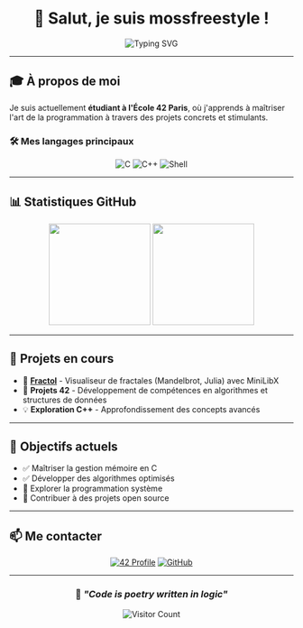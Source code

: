 <div align="center">

# 👋 Salut, je suis **mossfreestyle** !

<img src="https://readme-typing-svg.herokuapp.com?font=Fira+Code&size=22&duration=3000&pause=1000&color=00D9FF&center=true&vCenter=true&width=435&lines=Étudiant+à+42+Paris;Développeur+C%2FC%2B%2B;Passionné+de+code+propre" alt="Typing SVG" />

</div>

---

## 🎓 **À propos de moi**

Je suis actuellement **étudiant à l'École 42 Paris**, où j'apprends à maîtriser l'art de la programmation à travers des projets concrets et stimulants.

### 🛠️ **Mes langages principaux**
<div align="center">

![C](https://img.shields.io/badge/C-00599C?style=for-the-badge&logo=c&logoColor=white)
![C++](https://img.shields.io/badge/C%2B%2B-00599C?style=for-the-badge&logo=c%2B%2B&logoColor=white)
![Shell](https://img.shields.io/badge/Shell-4EAA25?style=for-the-badge&logo=gnu-bash&logoColor=white)

</div>

---

## 📊 **Statistiques GitHub**

<div align="center">

<img height="180em" src="https://github-readme-stats.vercel.app/api?username=mossfreestyle&show_icons=true&theme=tokyonight&include_all_commits=true&count_private=true"/>
<img height="180em" src="https://github-readme-stats.vercel.app/api/top-langs/?username=mossfreestyle&layout=compact&langs_count=8&theme=tokyonight"/>

</div>

---

## 🚀 **Projets en cours**

- 🔢 **[Fractol](https://github.com/mossfreestyle/fractol)** - Visualiseur de fractales (Mandelbrot, Julia) avec MiniLibX
- 🧠 **Projets 42** - Développement de compétences en algorithmes et structures de données
- 💡 **Exploration C++** - Approfondissement des concepts avancés

---

## 🎯 **Objectifs actuels**

- ✅ Maîtriser la gestion mémoire en C
- ✅ Développer des algorithmes optimisés
- 🔄 Explorer la programmation système
- 🔄 Contribuer à des projets open source

---

## 📫 **Me contacter**

<div align="center">

[![42 Profile](https://img.shields.io/badge/42-000000?style=for-the-badge&logo=42&logoColor=white)](https://profile.intra.42.fr/)
[![GitHub](https://img.shields.io/badge/GitHub-181717?style=for-the-badge&logo=github&logoColor=white)](https://github.com/mossfreestyle)

</div>

---

<div align="center">

### 💭 *"Code is poetry written in logic"*

![Visitor Count](https://komarev.com/ghpvc/?username=mossfreestyle&color=00D9FF&style=flat-square)

</div>

